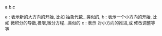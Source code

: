 

a.b.c

a : 表示新的大方向的开始, 比如 抽象代数...类似的,
b : 表示一个小方向的开始, 比如 微积分的导数,极限,微分方程...类似的
c : 表示 对小方向的推进,或 修改调整等等
